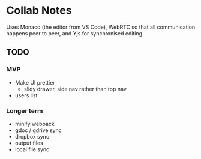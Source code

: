 Collab Notes
============

Uses Monaco (the editor from VS Code), WebRTC so that all communication happens peer to peer, and Yjs for synchronised editing

TODO
----
### MVP
- Make UI prettier
  - slidy drawer, side nav rather than top nav
- users list

### Longer term
- minify webpack
- gdoc / gdrive sync
- dropbox sync
- output files
- local file sync
